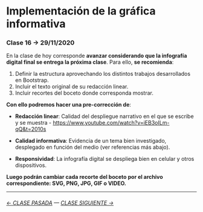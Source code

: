 # Implementación de la gráfica informativa

### Clase 16 → 29/11/2020

En la clase de hoy corresponde **avanzar considerando que la infografía digital final se entrega la próxima clase**. Para ello, **se recomienda**: 

1. Definir la estructura aprovechando los distintos trabajos desarrollados en Bootstrap. 
2. Incluir el texto original de su redacción linear.
3. Incluir recortes del boceto donde corresponda mostrar.

**Con ello podremos hacer una pre-corrección de**:

- **Redacción linear**: Calidad del despliegue narrativo en el que se escribe y se muestra - https://www.youtube.com/watch?v=iEB3oILm-qQ&t=2010s

- **Calidad informativa**: Evidencia de un tema bien investigado, desplegado en función del medio (ver referencias más abajo).

- **Responsividad**: La infografía digital se despliega bien en celular y otros dispositivos.

**Luego podrán cambiar cada recorte del boceto por el archivo correspondiente: SVG, PNG, JPG, GIF o VIDEO.**

- - - - - - - - - - -

###### [← CLASE PASADA](https://github.com/profesorfaco/dno075-2021-2/tree/main/clase-15) — [CLASE SIGUIENTE →](https://github.com/profesorfaco/dno075-2021-2/tree/main/clase-17)
